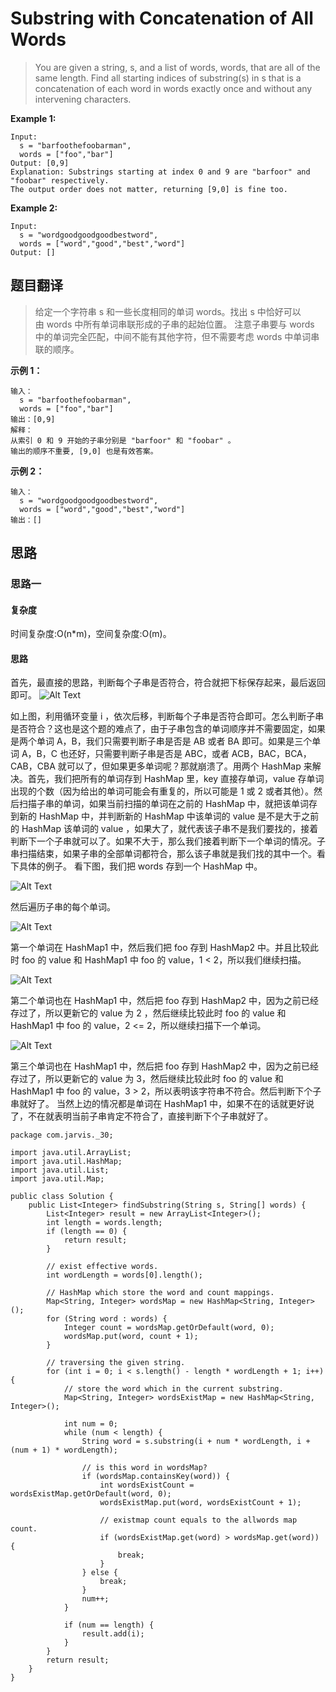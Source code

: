 # Substring with Concatenation of All Words #
>You are given a string, s, and a list of words, words, that are all of the same length. Find all starting indices of substring(s) in s that is a concatenation of each word in words exactly once and without any intervening characters.

**Example 1:**

```
Input:
  s = "barfoothefoobarman",
  words = ["foo","bar"]
Output: [0,9]
Explanation: Substrings starting at index 0 and 9 are "barfoor" and "foobar" respectively.
The output order does not matter, returning [9,0] is fine too.
```

**Example 2:**

```
Input:
  s = "wordgoodgoodgoodbestword",
  words = ["word","good","best","word"]
Output: []
```

## 题目翻译 ##
>给定一个字符串 s 和一些长度相同的单词 words。找出 s 中恰好可以由 words 中所有单词串联形成的子串的起始位置。 
 注意子串要与 words 中的单词完全匹配，中间不能有其他字符，但不需要考虑 words 中单词串联的顺序。
 
 **示例 1：**
 ```
 输入：
   s = "barfoothefoobarman",
   words = ["foo","bar"]
 输出：[0,9]
 解释：
 从索引 0 和 9 开始的子串分别是 "barfoor" 和 "foobar" 。
 输出的顺序不重要, [9,0] 也是有效答案。
```

**示例 2：**
```
输入：
  s = "wordgoodgoodgoodbestword",
  words = ["word","good","best","word"]
输出：[]
```
## 思路 ##
### 思路一  ###

#### 复杂度 ####
时间复杂度:O(n*m)，空间复杂度:O(m)。
#### 思路 ####
首先，最直接的思路，判断每个子串是否符合，符合就把下标保存起来，最后返回即可。
![Alt Text](https://s2.ax1x.com/2019/09/22/u9qinI.png "")
 
如上图，利用循环变量 i ，依次后移，判断每个子串是否符合即可。怎么判断子串是否符合？这也是这个题的难点了，由于子串包含的单词顺序并不需要固定，如果是两个单词 A，B，我们只需要判断子串是否是 AB 或者 BA 即可。如果是三个单词 A，B，C 也还好，只需要判断子串是否是 ABC，或者 ACB，BAC，BCA，CAB，CBA 就可以了，但如果更多单词呢？那就崩溃了。用两个 HashMap 来解决。首先，我们把所有的单词存到 HashMap 里，key 直接存单词，value 存单词出现的个数（因为给出的单词可能会有重复的，所以可能是 1 或 2 或者其他）。然后扫描子串的单词，如果当前扫描的单词在之前的 HashMap 中，就把该单词存到新的 HashMap 中，并判断新的 HashMap 中该单词的 value 是不是大于之前的 HashMap 该单词的 value ，如果大了，就代表该子串不是我们要找的，接着判断下一个子串就可以了。如果不大于，那么我们接着判断下一个单词的情况。子串扫描结束，如果子串的全部单词都符合，那么该子串就是我们找的其中一个。看下具体的例子。
看下图，我们把 words 存到一个 HashMap 中。
 
![Alt Text](https://s2.ax1x.com/2019/09/22/u9qp1H.png "")

然后遍历子串的每个单词。

![Alt Text](https://s2.ax1x.com/2019/09/22/u9qp1H.png "")

第一个单词在 HashMap1 中，然后我们把 foo 存到 HashMap2 中。并且比较此时 foo 的 value 和 HashMap1 中 foo 的 value，1 < 2，所以我们继续扫描。

![Alt Text](https://s2.ax1x.com/2019/09/22/u9qp1H.png "")

第二个单词也在 HashMap1 中，然后把 foo 存到 HashMap2 中，因为之前已经存过了，所以更新它的 value 为 2 ，然后继续比较此时 foo 的 value 和 HashMap1 中 foo 的 value，2 <= 2，所以继续扫描下一个单词。

![Alt Text](https://s2.ax1x.com/2019/09/22/u9qCjA.png "")

第三个单词也在 HashMap1 中，然后把 foo 存到 HashMap2 中，因为之前已经存过了，所以更新它的 value 为 3，然后继续比较此时 foo 的 value 和 HashMap1 中 foo 的 value，3 > 2，所以表明该字符串不符合。然后判断下个子串就好了。
当然上边的情况都是单词在 HashMap1 中，如果不在的话就更好说了，不在就表明当前子串肯定不符合了，直接判断下个子串就好了。
 
 ```
 package com.jarvis._30;
 
 import java.util.ArrayList;
 import java.util.HashMap;
 import java.util.List;
 import java.util.Map;
 
 public class Solution {
     public List<Integer> findSubstring(String s, String[] words) {
         List<Integer> result = new ArrayList<Integer>();
         int length = words.length;
         if (length == 0) {
             return result;
         }
 
         // exist effective words.
         int wordLength = words[0].length();
 
         // HashMap which store the word and count mappings.
         Map<String, Integer> wordsMap = new HashMap<String, Integer>();
         for (String word : words) {
             Integer count = wordsMap.getOrDefault(word, 0);
             wordsMap.put(word, count + 1);
         }
 
         // traversing the given string.
         for (int i = 0; i < s.length() - length * wordLength + 1; i++) {
             // store the word which in the current substring.
             Map<String, Integer> wordsExistMap = new HashMap<String, Integer>();
 
             int num = 0;
             while (num < length) {
                 String word = s.substring(i + num * wordLength, i + (num + 1) * wordLength);
 
                 // is this word in wordsMap?
                 if (wordsMap.containsKey(word)) {
                     int wordsExistCount = wordsExistMap.getOrDefault(word, 0);
                     wordsExistMap.put(word, wordsExistCount + 1);
 
                     // existmap count equals to the allwords map count.
                     if (wordsExistMap.get(word) > wordsMap.get(word)) {
                         break;
                     }
                 } else {
                     break;
                 }
                 num++;
             }
 
             if (num == length) {
                 result.add(i);
             }
         }
         return result;
     }
 }
 ```